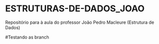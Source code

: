# ESTRUTURAS-DE-DADOS_JOAO
Repositório para à aula do professor João Pedro Macleure (Estrutura de Dados)

#Testando as branch 